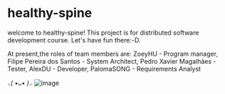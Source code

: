 # healthy-spine
welcome to healthy-spine! This project is for distributed software development course. Let's have fun there:-D.

At present,the roles of team members are:
ZoeyHU - Program manager,
Filipe Pereira dos Santos - System Architect, 
Pedro Xavier Magalhães - Tester, 
AlexDU - Developer, 
PalomaSONG - Requirements Analyst

*⸜( •ᴗ• )⸝* 
![image](https://github.com/fairybamboo/healthy-spine/blob/main/IMG_20210321_071823.jpg)
